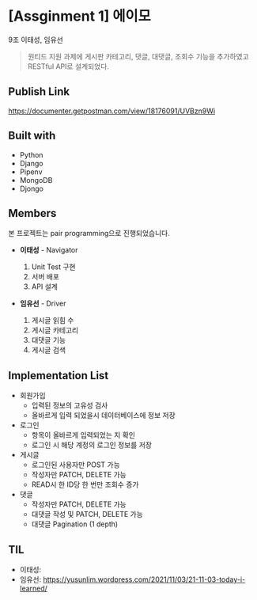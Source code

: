 # [Assginment 1] 에이모

9조 이태성, 임유선
> 원티드 지원 과제에 게시판 카테고리, 댓글, 대댓글, 조회수 기능을 추가하였고 RESTful API로 설계되었다.


## Publish Link
https://documenter.getpostman.com/view/18176091/UVBzn9Wi


## Built with
* Python
* Django
* Pipenv
* MongoDB
* Djongo


## Members
본 프로젝트는 pair programming으로 진행되었습니다.
- __이태성__ - Navigator
  1. Unit Test 구현
  2. 서버 배포
  3. API 설계
 
- __임유선__ - Driver
  1. 게시글 읽힘 수
  2. 게시글 카테고리
  3. 대댓글 기능
  4. 게시글 검색
 
## Implementation List
- 회원가입
  - 입력된 정보의 고유성 검사 
  - 올바르게 입력 되었을시 데이터베이스에 정보 저장
- 로그인
  - 항목이 올바르게 입력되었는 지 확인
  - 로그인 시 해당 계정의 로그인 정보를 저장 
- 게시글
  - 로그인된 사용자만 POST 가능
  - 작성자만 PATCH, DELETE 가능
  - READ시 한 ID당 한 번만 조회수 증가  
- 댓글
  - 작성자만 PATCH, DELETE 가능
  - 대댓글 작성 및 PATCH, DELETE 가능
  - 대댓글 Pagination (1 depth)
 
 
 
## TIL
* 이태성: 
* 임유선: https://yusunlim.wordpress.com/2021/11/03/21-11-03-today-i-learned/
